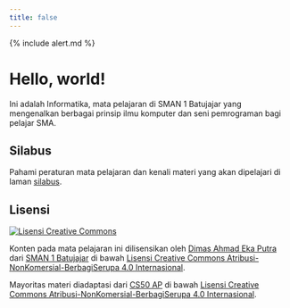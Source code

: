 ```yaml
---
title: false
---
```


{% include alert.md %}

# Hello, world!

Ini adalah Informatika, mata pelajaran di SMAN 1 Batujajar yang mengenalkan berbagai prinsip ilmu komputer dan seni pemrograman bagi pelajar SMA.

## Silabus

Pahami peraturan mata pelajaran dan kenali materi yang akan dipelajari di laman [silabus](/syllabus).

## Lisensi

[![Lisensi Creative Commons](https://i.creativecommons.org/l/by-nc-sa/4.0/80x15.png)](http://creativecommons.org/licenses/by-nc-sa/4.0/deed.id)

Konten pada mata pelajaran ini dilisensikan oleh [Dimas Ahmad Eka Putra](http://www.sman1batujajar.sch.id/teachers) dari [SMAN 1 Batujajar](http://www.sman1batujajar.sch.id) di bawah [Lisensi Creative Commons Atribusi-NonKomersial-BerbagiSerupa 4.0 Internasional](http://creativecommons.org/licenses/by-nc-sa/4.0/deed.id).

Mayoritas materi diadaptasi dari [CS50 AP](https://ap.cs50.school/) di bawah [Lisensi Creative Commons Atribusi-NonKomersial-BerbagiSerupa 4.0 Internasional](http://creativecommons.org/licenses/by-nc-sa/4.0/deed.id).
